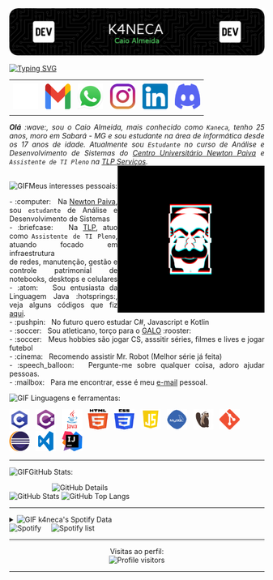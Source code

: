 <div>
<img align="center" alt="Header" src="https://github.com/k4neca/k4neca/blob/main/Img/header.png"/>
</div>
<br>
<div>
<a href="https://git.io/typing-svg"><img src="https://readme-typing-svg.demolab.com?font=Poetsen+One&size=80&pause=1000&color=F7F7F7&center=true&vCenter=true&random=false&width=1080&height=100&lines=BEM+VINDO+AO+MEU+GITHUB!" alt="Typing SVG" /></a>
</div>
<div align="center">
<table>
<tr>
 <td align="center" colspan="11"></td>
</tr> 
<tr>
<td><a href="https://github.com/k4neca" target="_blank"><img src="https://github.com/k4neca/k4neca/blob/main/Img/github2.png?raw=true" width="50px" height="50px"/></a>
</td>
<td><a href="mailto:caiocsa98@gmail.com" target="_blank"><img src="https://github.com/k4neca/k4neca/blob/main/Img/gmail3.png?raw=true" width="50px" height="50px"/></a>
</td>
<td><a href="https://wa.me/5531972127243" target="_blank"><img src="https://github.com/k4neca/k4neca/blob/main/Img/wpp2.png?raw=true" width="50px" height="50px"/></a>
</td>
<td><a href="https://www.instagram.com/caiocsalmeida/" target="_blank"><img src="https://github.com/k4neca/k4neca/blob/main/Img/insta2.png?raw=true" width="50px" height="50px"/></a>
</td>
<td><a href="https://www.linkedin.com/in/caiocsalmeida/" target="_blank"><img src="https://github.com/k4neca/k4neca/blob/main/Img/linkedin2.png?raw=true" width="50px" height="50px"/></a>
</td>
<td><a href="https://discordapp.com/users/313738529706344449" target="_blank"><img src="https://github.com/k4neca/k4neca/blob/main/Img/discord2.png?raw=true" width="50px" height="50px"/></a>
</td>
</tr>
<tr>
 <td align="center" colspan="11"></td>
</tr> 
</table>

</div>
<div align="justify">
<i><b>Olá</b> :wave:, sou o Caio Almeida, mais conhecido como <code>Kaneca</code>, tenho 25 anos, moro em Sabará - MG e sou estudante na área de informática desde os 17 anos de idade. Atualmente sou <code>Estudante</code> no curso de Análise e Desenvolvimento de Sistemas do <a href="https://newtonpaiva.br/" target="_blank">Centro Universitário Newton Paiva</a> e <code>Assistente de TI Pleno</code> na <a href="https://tlpservicos.com.br/">TLP Serviços</a>.</i>
</div>


<div>
<div>
<img align="right" alt="GIF" src="https://github.com/k4neca/k4neca/blob/main/Img/fsociety.gif?raw=true" width="290px" height="290px"/>
</div>
 
<br />

<img height="20" alt="GIF" src="https://github.com/joaopauloaramuni/joaopauloaramuni/blob/main/img/soulgem.gif?raw=true"/>Meus interesses pessoais:

<div align="justify">
<p> 
- :computer: &nbsp; Na <a href="https://newtonpaiva.br/" target="_blank">Newton Paiva</a>, sou <code>estudante</code> de Análise e Desenvolvimento de Sistemas<br />
- :briefcase: &nbsp; Na <a href="https://tlpservicos.com.br/" target="_blank">TLP</a>, atuo como <code>Assistente de TI Pleno</code>, atuando focado em infraestrutura<br> de redes, manutenção, gestão e controle patrimonial de notebooks, desktops e celulares <br />
- :atom: &nbsp; Sou entusiasta da Linguagem Java :hotsprings:, veja alguns códigos que fiz <a href="https://github.com/k4neca/Java" target="_blank">aqui</a>.<br />
- :pushpin: &nbsp; No futuro quero estudar C#, Javascript e Kotlin<br />
- :soccer: &nbsp; Sou atleticano, torço para o <a href="https://www.arenamrv.com.br/" target="_blank">GALO</a> :rooster:<br />
- :soccer: &nbsp; Meus hobbies são jogar CS, asssitir séries, filmes e lives e jogar futebol<br />
- :cinema: &nbsp; Recomendo assistir Mr. Robot (Melhor série já feita)<br />
- :speech_balloon: &nbsp; Pergunte-me sobre qualquer coisa, adoro ajudar pessoas.<br />
- :mailbox: &nbsp; Para me encontrar, esse é meu <a href="mailto:caiocsa98@gmail.com" target="_blank">e-mail</a> pessoal.<br />
</p>
</div>
</div>


<div>

<img height="20" alt="GIF" src="https://github.com/joaopauloaramuni/joaopauloaramuni/blob/main/img/skills.gif?raw=true"/>&nbsp;Linguagens e ferramentas:
<tr>
<td><a href="https://www.open-std.org/jtc1/sc22/wg14/" target="_blank"><img width="40" height="40" src="https://github.com/k4neca/k4neca/blob/main/Img/c.png?raw=true"/></a></td>
&nbsp;  
<td><a href="https://docs.microsoft.com/pt-br/dotnet/csharp/" target="_blank"><img width="40" height="40" src="https://github.com/k4neca/k4neca/blob/main/Img/csharp.png?raw=true"/></a></td>
&nbsp; 
<td><a href="https://www.java.com/pt-BR/" target="_blank"><img width="40" height="40" src="https://github.com/k4neca/k4neca/blob/main/Img/java.png?raw=true"/></a></td>
&nbsp;  
<td><a href="https://www.w3schools.com/html/" target="_blank"><img width="40" height="40" src="https://github.com/k4neca/k4neca/blob/main/Img/html.svg?raw=true"/></a></td>
&nbsp; 
<td><a href="https://www.w3schools.com/css/" target="_blank"><img width="40" height="40" src="https://github.com/k4neca/k4neca/blob/main/Img/css.svg?raw=true"/></a></td>
&nbsp; 
<td><a href="https://www.w3schools.com/js/" target="_blank"><img width="40" height="40" src="https://github.com/k4neca/k4neca/blob/main/Img/js.png?raw=true"/></a></td>
&nbsp;  
<td><a href="https://www.mysql.com/" target="_blank"><img width="40" height="40" src="https://github.com/k4neca/k4neca/blob/main/Img/mysql.png?raw=true"/></a></td>
&nbsp; 
<td><a href="https://dbeaver.io/" target="_blank"><img width="40" height="40" src="https://github.com/k4neca/k4neca/blob/main/Img/dbeaver.png?raw=true"/></a></td>
&nbsp;   
<td><a href="https://git-scm.com/" target="_blank"><img width="40" height="40" src="https://github.com/k4neca/k4neca/blob/main/Img/git.png?raw=true"/></a></td>
&nbsp; 
<td><a href="https://www.eclipse.org/downloads/" target="_blank"><img width="40" height="40" src="https://github.com/k4neca/k4neca/blob/main/Img/eclipse.png?raw=true"/></a></td>
&nbsp; 
<td><a href="https://code.visualstudio.com/" target="_blank"><img width="40" height="40" src="https://github.com/k4neca/k4neca/blob/main/Img/vs.png?raw=true"/></a></td>
&nbsp;
<td><a href="https://www.jetbrains.com/idea/" target="_blank"><img width="40" height="40" src="https://github.com/k4neca/k4neca/blob/main/Img/intellij.png?raw=true"/></a></td>
&nbsp;
</tr>
</div>

-----


<img height="20" alt="GIF" src="https://github.com/joaopauloaramuni/joaopauloaramuni/blob/main/img/graphic.gif?raw=true"/>GitHub Stats:

<div>
<img align="right" alt="GitHub Details" width="420px" src="http://github-profile-summary-cards.vercel.app/api/cards/profile-details?username=k4neca&theme=github_dark"/>
<!--- <img alt="GitHub Commits" width="200px" src="http://github-profile-summary-cards.vercel.app/api/cards/productive-time?username=k4necai&theme=github_dark"/> -->
<img alt="GitHub Stats" width="200px" src="http://github-profile-summary-cards.vercel.app/api/cards/stats?username=k4neca&theme=github_dark"/>
<img alt="GitHub Top Langs" width="200px" src="http://github-profile-summary-cards.vercel.app/api/cards/repos-per-language?username=k4neca&theme=github_dark"/>
</div>

-----

<div>
<div>
<details>
<summary><img height="20" alt="GIF" src="https://github.com/joaopauloaramuni/joaopauloaramuni/blob/main/img/spotify.gif?raw=true"/> k4neca's Spotify Data</summary>
<img src="https://data-card-for-spotify.herokuapp.com/api/card?user_id=a53kz11wso6js9elyyf5y8uzg" alt="Data Card for Spotify">
</details>
</div>
<div>
<img alt="Spotify" width="200px" height="270px" src="https://spotify-github-profile.vercel.app/api/view?uid=22lih5eniohc7dawfxohlo7wy&cover_image=true&theme=default"/> &nbsp; &nbsp; 
<img alt="Spotify list" width="200px" height="270px" src="https://spotify-recently-played-readme.vercel.app/api?user=a53kz11wso6js9elyyf5y8uzg&count=10"/>
</div>
<div>

</div>
</div>

-----

<div align="center">
Visitas ao perfil: <br /> 
<img alt="Profile visitors" src="https://profile-counter.glitch.me/k4neca/count.svg"/>
</div>


-----

